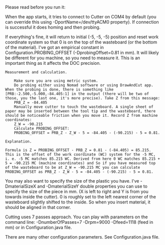 
Please read before you run it:

When the app starts, it tries to connect to Cutter on COM4 by default (you can override this using -DportName=/dev/ttyACM0 property). If connection is successful it does homing and then probing.

If everything's fine, it will return to initial (-5, -5, -5) position and reset work coordinate system so that 0 is on the top of the wasteboard (or the bottom of the material). I've got an empirical constant in Configuration.PROBING_OFFSET (-DprobingOffset=0.81 in mm). It will likely be different for you machine, so you need to measure it. This is an important thing as it affects the DOC precision.

    Measurement and calculation.

        Make sure you are using metric system.
        Do probing either using Nomad software or using DrawAndCut app. When the probing is done, there is something like [PRB:-2.500,-5.000,-84.405:1] in the output (there will be two of those, you the last one, it's more precise). Take Z from this message:
        PRB_Z = -84.405
        Manually move cutter to touch the wasteboard. A single sheet of paper may be inserted between the tool tip and the wasteboard, there should be noticeable friction when you move it. Record Z from machine coordinates:
        Z_W = -90.215
        Calculate PROBING_OFFSET:
        PROBING_OFFSET = PRB_Z - Z_W - 5 = -84.405 - (-90.215) - 5 = 0.81.

    Explanation.

    Formula is Z = PROBING_OFFSET - PRB_Z = 0.81 - (-84.405) = 85.215. This is the offset of the work coordinate (WC) system for the -5 MC, i. e. -5 MC matches 85.215 WC. Derived from here 0 WC matches 85.215 + 5 = -90.215 MC (machine coordinates) and So if you have measured top of the wasteboard to be at Z_W = -90.215 MC you can calculate PROBING_OFFSET as PRB_Z - Z_W - 5 = -84.405 - (-90.215) - 5 = 0.81.

You may also want to specify the size of the plastic you have. I've -DmaterialSizeX and -DmaterialSizeY double properties you can use to specify the size of the piece in mm. (X is left to right and Y is from you towards inside the cutter). 0 is roughly set to the left nearest corner of the wasteboard slightly shifted to the inside. So when you insert material, it should be aligned in that corner.

Cutting uses 7 passes approach. You can play with parameters on the command line: -DnumberOfPasses=7 -Drpm=9000 -Dfeed=1118 (feed in mm) or in Configuration.java file.

There are many other configuration parameters. See Configuration.java file.